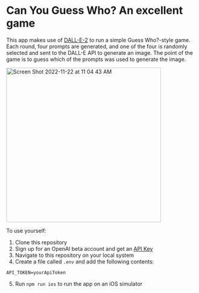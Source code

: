 # Can You Guess Who? An excellent game

This app makes use of [DALL-E-2](https://openai.com/dall-e-2/) to run a simple Guess Who?-style game. Each round, four prompts are generated, and one of the four is randomly selected and sent to the DALL-E API to generate an image. The point of the game is to guess which of the prompts was used to generate the image.

<img width="410" alt="Screen Shot 2022-11-22 at 11 04 43 AM" src="https://user-images.githubusercontent.com/20522677/203363524-9f4dcaa8-6290-497d-a774-0980beaf6601.png">

To use yourself:

1. Clone this repository
2. Sign up for an OpenAI beta account and get an [API Key](https://beta.openai.com/account/api-keys)
3. Navigate to this repository on your local system
4. Create a file called `.env` and add the following contents:

```
API_TOKEN=yourApiToken
```

5. Run `npm run ios` to run the app on an iOS simulator
